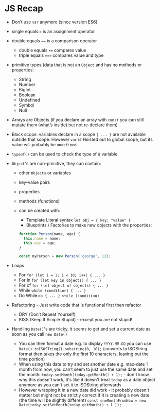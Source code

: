 # JS Recap

- Don’t use `var` anymore (since version ES6)
- single equals `=` is an assignment operator
- double equals `==` is a comparison operator
  - double equals `==` compares value
  - triple equals `===` compares value and type
- primitive types (data that is not an `Object` and has no methods or properties:
  - String
  - Number
  - BigInt
  - Boolean
  - Undefined
  - Symbol
  - Null
- Arrays are Objects (if you declare an array with `const` you can still mutate them (what’s inside) but not re-declare them)
- Block scope: variables declare in a scope `{ ... }` are not available outside that scope. However `var` is Hoisted out to global scope, but its value will probably be `undefined`
- `typeof()` can be used to check the type of a variable
- `Object`'s are non-primitive, they can contain:

  - other `Objects` or variables
  - key-value pairs
  - properties
  - methods (functions)
  - can be created with:

    - Template Literal syntax `let obj = { key: "value" }`
    - Blueprints / Factories to make new objects with the properties:

    ```jsx
    function Person(name, age) {
      this.name = name;
      this.age = age;
    }

    const myPerson = new Person('george', 12);
    ```

- Loops
  - For `for (let i = 1; i < 10; i++) { ... }`
  - For in `for (let key in objects) { ... }`
  - For of `for (let object of objects) { ... }`
  - While `while (condition) { ... }`
  - Do While `do { ... } while (condition)`
- Refactoring - Just write code that is functional first then refactor
  - DRY (Don’t Repeat Yourself)
  - KISS (Keep It Simple Stupid) - except you are not stupid!
- Handling `Date()`'s are tricky, it seems to get and set a current date as soon as you call `new Date()`

  - You can then format a date e.g. to display `YYYY-MM-DD` you can use `Date().toISOSTring().substring(0, 10);` (converts to ISOString format then takes the only the first 10 characters, leaving out the time portion)
  - When using this date to try and set another date e.g. max-date 1 month from now, you can't seem to just use the same date and set the month: `today.setMonth(today.getMonth() + 1);` - don't know why this doesn't work, it's like it doesn't treat `today` as a date object anymore as you can't set it to ISOString afterwards
  - However wrapping it in a new date did work - it probably doesn't matter but might not be strictly correct if it is creating a new date (the time will be slightly different) `const oneMonthFromNow = new Date(today.setSetMonth(today.getMonth() + 1 ));`

